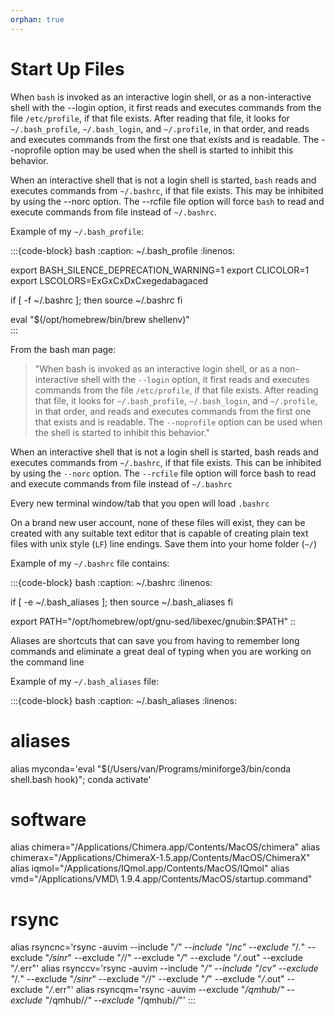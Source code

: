 ```yaml
---
orphan: true
---
```


# Start Up Files

When `bash` is invoked as an interactive login shell, or as a non-interactive shell with the --login option, it first reads and executes commands from the file `/etc/profile`, if that file exists. After reading that file, it looks for `~/.bash_profile`, `~/.bash_login`, and `~/.profile`, in that order, and reads and executes commands from the first one that exists and is readable. The --noprofile option may be used when the shell is started to inhibit this behavior.  

When an interactive shell that is not a login shell is started, `bash` reads and executes commands from `~/.bashrc`, if that file exists. This may be inhibited by using the --norc option. The --rcfile file option will force `bash` to read and execute commands from file instead of `~/.bashrc`.

Example of my `~/.bash_profile`:

:::{code-block} bash
:caption: ~/.bash_profile
:linenos:

export BASH_SILENCE_DEPRECATION_WARNING=1
export CLICOLOR=1
export LSCOLORS=ExGxCxDxCxegedabagaced 

if [ -f ~/.bashrc ]; then 
    source ~/.bashrc 
fi  

eval "$(/opt/homebrew/bin/brew shellenv)"  
:::

From the bash man page:

>"When bash is invoked as an interactive login shell, or as a non-interactive shell with the `--login` option, it first reads and executes commands from the file `/etc/profile`, if that file exists. After reading that file, it looks for `~/.bash_profile`, `~/.bash_login`, and `~/.profile`, in that order, and reads and executes commands from the first one that exists and is readable. The `--noprofile` option can be used when the shell is started to inhibit this behavior."

When an interactive shell that is not a login shell is started, bash reads and executes commands from `~/.bashrc`, if that file exists. This can be inhibited by using the `--norc` option. The `--rcfile` file option will force bash to read and execute commands from file instead of `~/.bashrc`

Every new terminal window/tab that you open will load `.bashrc`

On a brand new user account, none of these files will exist, they can be created with any suitable text editor that is capable of creating plain text files with unix style (`LF`) line endings. Save them into your home folder (`~/`)

Example of my `~/.bashrc` file contains:

:::{code-block} bash
:caption: ~/.bashrc
:linenos:

if [ -e ~/.bash_aliases ]; then 
    source ~/.bash_aliases 
fi 

export PATH="/opt/homebrew/opt/gnu-sed/libexec/gnubin:$PATH"
::

Aliases are shortcuts that can save you from having to remember long commands and eliminate a great deal of typing when you are working on the command line

Example of my `~/.bash_aliases` file:

:::{code-block} bash
:caption: ~/.bash_aliases
:linenos:

# aliases
alias myconda='eval "$(/Users/van/Programs/miniforge3/bin/conda shell.bash hook)"; conda activate'

# software
alias chimera="/Applications/Chimera.app/Contents/MacOS/chimera"
alias chimerax="/Applications/ChimeraX-1.5.app/Contents/MacOS/ChimeraX"
alias iqmol="/Applications/IQmol.app/Contents/MacOS/IQmol" 
alias vmd="/Applications/VMD\ 1.9.4.app/Contents/MacOS/startup.command"  

# rsync 
alias rsyncnc='rsync -auvim --include "*/" --include "*/*nc" --exclude "*/*.*" --exclude "*/sinr*" --exclude "*/*/" --exclude "*/*" --exclude "*/*.out" --exclude "*/*.err"' 
alias rsynccv='rsync -auvim --include "*/" --include "*/*cv" --exclude "*/*.*" --exclude "*/sinr*" --exclude "*/*/" --exclude "*/*" --exclude "*/*.out" --exclude "*/*.err"' 
alias rsyncqm='rsync -auvim --exclude "*/qmhub/" --exclude "*/qmhub/*/" --exclude "*/qmhub/*/*"' 
:::